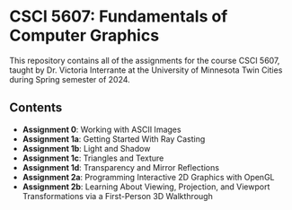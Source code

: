 # CSCI 5607: Fundamentals of Computer Graphics
This repository contains all of the assignments for the course CSCI 5607, taught by Dr. Victoria Interrante at the University of Minnesota Twin Cities during Spring semester of 2024.


## Contents
- **Assignment 0**: Working with ASCII Images
- **Assignment 1a**: Getting Started With Ray Casting
- **Assignment 1b**: Light and Shadow
- **Assignment 1c**: Triangles and Texture
- **Assignment 1d**: Transparency and Mirror Reflections
- **Assignment 2a**: Programming Interactive 2D Graphics with OpenGL
- **Assignment 2b**: Learning About Viewing, Projection, and Viewport Transformations via a First-Person 3D Walkthrough
